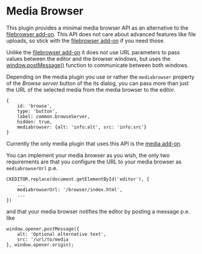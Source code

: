# Media Browser

This plugin provides a minimal media browser API as an alternative to the [filebrowser add-on](https:://ckeditor.com/cke4/addon/filebrowser). This API does not care about advanced features like file uploads, so stick with the [filebrowser add-on](https:://ckeditor.com/cke4/addon/filebrowser) if you need those.

Unlike the [filebrowser add-on](https:://ckeditor.com/cke4/addon/filebrowser) it does not use URL parameters to pass values between the editor and the browser windows, but uses the [window.postMessage()](https://developer.mozilla.org/en-US/docs/Web/API/Window/postMessage) function to communicate between both windows.

Depending on the media plugin you use or rather the `mediabrowser` property of the _Browse server_ button of the its dialog, you can pass more than just the URL of the selected media from the media browser to the editor.

    {
        id: 'browse',
        type: 'button',
        label: common.browseServer,
        hidden: true,
        mediabrowser: {alt: 'info:alt', src: 'info:src'}
    }

Currently the only media plugin that uses this API is the [media add-on](https:://ckeditor.com/cke4/addon/media).

You can implement your media browser as you wish, the only two requirements are that you configure the URL to your media browser as `mediabrowserUrl` p.e.

    CKEDITOR.replace(document.getElementById('editor'), {
        ...
        mediabrowserUrl: '/browser/index.html',
        ...
    })

and that your media browser notifies the editor by posting a message p.e. like

    window.opener.postMessage({
        alt: 'Optional alternative text',
        src: '/url/to/media
    }, window.opener.origin); 
